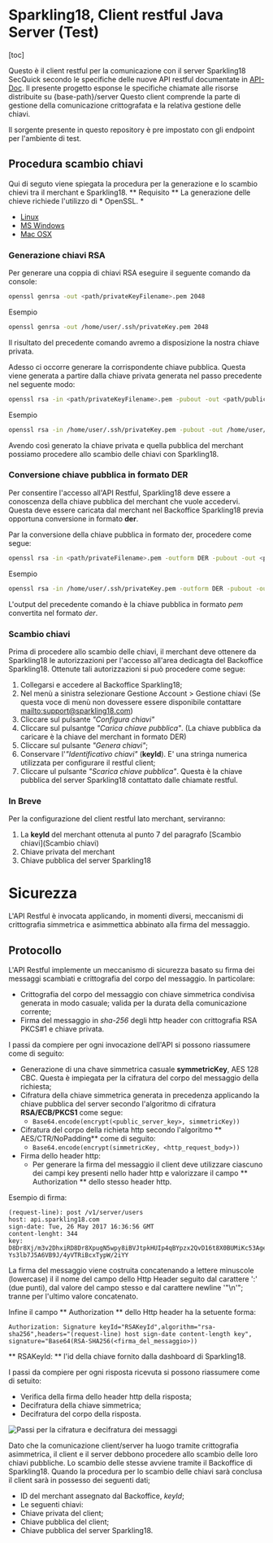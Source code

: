 # Sparkling18, Client restful Java Server (Test)

[toc]

Questo è il client restful per la comunicazione con il server Sparkling18 SecQuick secondo
le specifiche delle nuove API restful documentate in [API-Doc](http://sparkling18.com/api-docs/).
Il presente progetto esponse le specifiche chiamate alle risorse distribuite su {base-path}/server
Questo client comprende la parte di gestione della comunicazione crittografata e la relativa gestione delle chiavi.

Il sorgente presente in questo repository è pre impostato con gli endpoint per l'ambiente di test.


## Procedura scambio chiavi

Qui di seguto viene spiegata la procedura per la generazione e lo scambio chievi tra il merchant e Sparkling18.
** Requisito **
La generazione delle chieve richiede l'utilizzo di * OpenSSL. *
- [Linux](https://www.openssl.org/source)
- [MS Windows](https://wiki.openssl.org/index.php/Binaries)
- [Mac OSX](https://mac-dev-env.patrickbogie.com/openssl)

### Generazione chiavi RSA

Per generare una coppia di chiavi RSA eseguire il seguente comando da console:

```bash
openssl genrsa -out <path/privateKeyFilename>.pem 2048
```

Esempio

```bash
openssl genrsa -out /home/user/.ssh/privateKey.pem 2048
```

Il risultato del precedente comando avremo a disposizione la nostra chiave privata.

Adesso ci occorre generare la corrispondente chiave pubblica. Questa viene generata a partire dalla chiave privata generata nel passo precedente nel seguente modo:

```bash
openssl rsa -in <path/privateKeyFilename>.pem -pubout -out <path/publicKeyFilename>.pem
```

Esempio

```bash
openssl rsa -in /home/user/.ssh/privateKey.pem -pubout -out /home/user/.ssh/publicKey.pem
```



Avendo cos&igrave; generato la chiave privata e quella pubblica del merchant possiamo procedere allo scambio delle chiavi con Sparkling18.

### Conversione chiave pubblica in formato DER
Per consentire l'accesso all'API Restful, Sparkling18 deve essere a conoscenza della chiave pubblica del merchant che vuole accedervi.
Questa deve essere caricata dal merchant nel Backoffice Sparkling18 previa opportuna conversione in formato **der**.

Par la conversione della chiave pubblica in formato der, procedere come segue:
```bash
openssl rsa -in <path/privateFilename>.pem -outform DER -pubout -out <path/publicKeyFilename>.der
```

Esempio

```bash
openssl rsa -in /home/user/.ssh/privateKey.pem -outform DER -pubout -out /home/user/.ssh/publicKey.der
```

L'output del precedente comando &egrave; la chiave pubblica in formato *pem* convertita nel formato *der*.

### Scambio chiavi
Prima di procedere allo scambio delle chiavi, il merchant deve ottenere da Sparkling18 le autorizzazioni per l'accesso all'area dedicagta del Backoffice Sparkling18.
Ottenute tali autorizzazioni si pu&ograve; procedere come segue:

1. Collegarsi e accedere al Backoffice Sparkling18;
2. Nel men&ugrave; a sinistra selezionare Gestione Account > Gestione chiavi
(Se questa voce di men&ugrave; non dovessere essere disponibile contattare [mailto:support@sparkling18.com](Sparkling18))
3. Cliccare sul pulsante *"Configura chiavi"*
4. Cliccare sul pulsantge *"Carica chiave pubblica"*.
(La chiave pubblica da caricare &egrave; la chiave del merchant in formato DER)
5. Cliccare sul pulsante *"Genera chiavi"*;
6. Conservare l'*"Identificativo chiavi"* (**keyId**). E' una stringa numerica utilizzata per configurare il restful client;
7. Cliccare ul pulsante *"Scarica chiave pubblica"*. Questa &egrave; la chiave pubblica del server Sparkling18 contattato dalle chiamate restful.

### In Breve

Per la configurazione del client restful lato merchant, serviranno:
1. La **keyId** del merchant ottenuta al punto 7 del paragrafo [Scambio chiavi](Scambio chiavi)
2. Chiave privata del merchant
3. Chiave pubblica del server Sparkling18

# Sicurezza
L'API Restful &egrave; invocata applicando, in momenti diversi, meccanismi di crittografia simmetrica e asimmettica abbinato alla firma del messaggio.

## Protocollo
L'API Restful implemente un meccanismo di sicurezza basato su firma dei messaggi scambiati e crittografia del corpo del messaggio. In particolare:
- Crittografia del corpo del messaggio con chiave simmetrica condivisa generata in modo casuale; valida per la durata della comunicazione corrente;
 - Firma del messaggio in *sha-256* degli http header con crittografia RSA PKCS#1 e chiave privata.

I passi da compiere per ogni invocazione dell'API si possono riassumere come di seguito:
- Generazione di una chave simmetrica casuale **symmetricKey**, AES 128 CBC. Questa &egrave; impiegata per la cifratura del corpo del messaggio della richiesta;
- Cifratura della chiave simmetrica generata in precedenza applicando la chiave pubblica del server secondo l'algoritmo di cifratura **RSA/ECB/PKCS1** come segue:
	- ```Base64.encode(encrypt(<public_server_key>, simmetricKey))```
- Cifratura del corpo della richieta http secondo l'algoritmo ** AES/CTR/NoPadding** come di seguito:
	- ```Base64.encode(encrypt(simmetricKey, <http_request_body>))```
- Firma dello header http:
	- Per generare la firma del messaggio il client deve utilizzare ciascuno dei campi key presenti nello hader http e valorizzare il campo ** Authorization ** dello stesso header http.

Esempio di firma:
```http
(request-line): post /v1/server/users
host: api.sparkling18.com
sign-date: Tue, 26 May 2017 16:36:56 GMT
content-lenght: 344
key: D8Dr8Xj/m3v2DhxiRD8Dr8XpugN5wpy8iBVJtpkHUIp4qBYpzx2QvD16t8X0BUMiKc53Age+baQFWwb2iYYJzvuUL+krrl/Q7H6fPBADBsHqEZ7IE8rR0 Ys3lb7J5A6VB9J/4yVTRiBcxTypW/2iYY
```

La firma del messaggio viene costruita concatenando a lettere minuscole (lowercase) il il nome del campo dello Http Header seguito dal carattere ':' (due punti), dal valore del campo stesso e dal carattere newline '"\n'"; tranne per l'ultimo valore concatenato.

Infine il campo ** Authorization ** dello Http header ha la setuente forma:

```http
Authorization: Signature keyId="RSAKeyId",algorithm="rsa-sha256",headers="(request-line) host sign-date content-length key", signature="Base64(RSA-SHA256(<firma_del_messaggio>))
```

** RSAKeyId: ** l'id della chiave fornito dalla dashboard di Sparkling18.


I passi da compiere per ogni risposta ricevuta si possono riassumere come di setuito:
- Verifica della firma dello header http della risposta;
- Decifratura della chiave simmetrica;
- Decifratura del corpo della risposta.

![Passi per la cifratura e decifratura dei messaggi](http://www.sparkling18.com/static/images/api-doc/draft_encryption_and_signature.jpg)

Dato che la comunicazione client/server ha luogo tramite crittografia asimmetrica, il client e il server debbono procedere
allo scambio delle loro chiavi pubbliche.
Lo scambio delle stesse avviene tramite il Backoffice di Sparkling18. Quando la procedura per lo scambio delle chiavi
sar&agrave; conclusa il client sar&agrave; in possesso dei seguenti dati;
- ID del merchant assegnato dal Backoffice, *keyId*;
- Le seguenti chiavi:
- Chiave privata del client;
- Chiave pubblica del client;
- Chiave pubblica del server Sparkling18.

